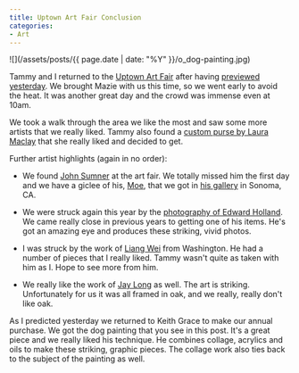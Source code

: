 ```yaml
---
title: Uptown Art Fair Conclusion
categories:
- Art
---
```


![](/assets/posts/{{ page.date | date: "%Y" }}/o_dog-painting.jpg)


Tammy and I returned to the [Uptown Art Fair](http://www.uptownminneapolis.com/art-fair/) after having [previewed yesterday](/thingelstad/uptown-art-fair-preview). We brought Mazie with us this time, so we went early to avoid the heat. It was another great day and the crowd was immense even at 10am.

We took a walk through the area we like the most and saw some more artists that we really liked. Tammy also found a [custom purse by Laura Maclay](http://www.pursesnatcher.com/) that she really liked and decided to get.

Further artist highlights (again in no order):



  * We found [John Sumner](http://www.johnsumner.com/) at the art fair. We totally missed him the first day and we have a giclee of his, [Moe](http://www.johnsumner.com/AboutMoe.htm), that we got in [his gallery](http://www.johnsumner.com/gallery.htm) in Sonoma, CA.


  * We were struck again this year by the [photography of Edward Holland](http://www.edwardhollandphotography.com/). We came really close in previous years to getting one of his items. He's got an amazing eye and produces these striking, vivid photos.


  * I was struck by the work of [Liang Wei](http://www.wlart.com/) from Washington. He had a number of pieces that I really liked. Tammy wasn't quite as taken with him as I. Hope to see more from him.


  * We really like the work of [Jay Long](http://www.jaylong.com/) as well. The art is striking. Unfortunately for us it was all framed in oak, and we really, really don't like oak.

As I predicted yesterday we returned to Keith Grace to make our annual purchase. We got the dog painting that you see in this post. It's a great piece and we really liked his technique. He combines collage, acrylics and oils to make these striking, graphic pieces. The collage work also ties back to the subject of the painting as well.
